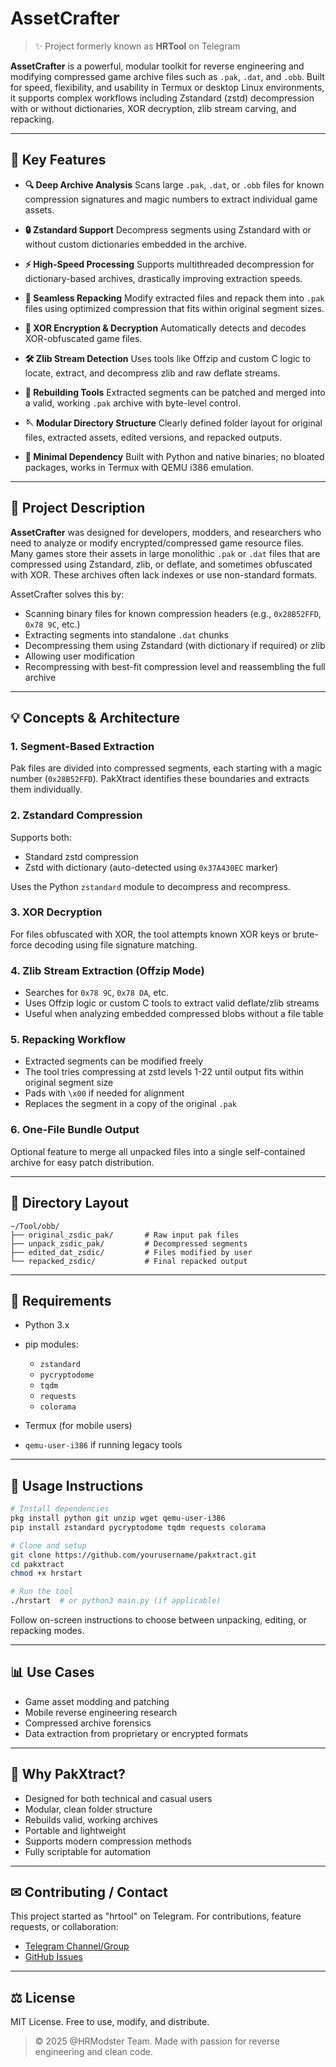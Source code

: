 # AssetCrafter

> ✨ Project formerly known as **HRTool** on Telegram

**AssetCrafter** is a powerful, modular toolkit for reverse engineering and modifying compressed game archive files such as `.pak`, `.dat`, and `.obb`. Built for speed, flexibility, and usability in Termux or desktop Linux environments, it supports complex workflows including Zstandard (zstd) decompression with or without dictionaries, XOR decryption, zlib stream carving, and repacking.

---

## 🚀 Key Features

* **🔍 Deep Archive Analysis**
  Scans large `.pak`, `.dat`, or `.obb` files for known compression signatures and magic numbers to extract individual game assets.

* **🔒 Zstandard Support**
  Decompress segments using Zstandard with or without custom dictionaries embedded in the archive.

* **⚡ High-Speed Processing**
  Supports multithreaded decompression for dictionary-based archives, drastically improving extraction speeds.

* **🔄 Seamless Repacking**
  Modify extracted files and repack them into `.pak` files using optimized compression that fits within original segment sizes.

* **🤍 XOR Encryption & Decryption**
  Automatically detects and decodes XOR-obfuscated game files.

* **🛠️ Zlib Stream Detection**
  Uses tools like Offzip and custom C logic to locate, extract, and decompress zlib and raw deflate streams.

* **🔧 Rebuilding Tools**
  Extracted segments can be patched and merged into a valid, working `.pak` archive with byte-level control.

* **🪡 Modular Directory Structure**
  Clearly defined folder layout for original files, extracted assets, edited versions, and repacked outputs.

* **🔢 Minimal Dependency**
  Built with Python and native binaries; no bloated packages, works in Termux with QEMU i386 emulation.

---

## 📂 Project Description

**AssetCrafter** was designed for developers, modders, and researchers who need to analyze or modify encrypted/compressed game resource files. Many games store their assets in large monolithic `.pak` or `.dat` files that are compressed using Zstandard, zlib, or deflate, and sometimes obfuscated with XOR. These archives often lack indexes or use non-standard formats.

AssetCrafter solves this by:

* Scanning binary files for known compression headers (e.g., `0x28B52FFD`, `0x78 9C`, etc.)
* Extracting segments into standalone `.dat` chunks
* Decompressing them using Zstandard (with dictionary if required) or zlib
* Allowing user modification
* Recompressing with best-fit compression level and reassembling the full archive

---

## 💡 Concepts & Architecture

### 1. Segment-Based Extraction

Pak files are divided into compressed segments, each starting with a magic number (`0x28B52FFD`). PakXtract identifies these boundaries and extracts them individually.

### 2. Zstandard Compression

Supports both:

* Standard zstd compression
* Zstd with dictionary (auto-detected using `0x37A430EC` marker)

Uses the Python `zstandard` module to decompress and recompress.

### 3. XOR Decryption

For files obfuscated with XOR, the tool attempts known XOR keys or brute-force decoding using file signature matching.

### 4. Zlib Stream Extraction (Offzip Mode)

* Searches for `0x78 9C`, `0x78 DA`, etc.
* Uses Offzip logic or custom C tools to extract valid deflate/zlib streams
* Useful when analyzing embedded compressed blobs without a file table

### 5. Repacking Workflow

* Extracted segments can be modified freely
* The tool tries compressing at zstd levels 1-22 until output fits within original segment size
* Pads with `\x00` if needed for alignment
* Replaces the segment in a copy of the original `.pak`

### 6. One-File Bundle Output

Optional feature to merge all unpacked files into a single self-contained archive for easy patch distribution.

---

## 🏢 Directory Layout

```
~/Tool/obb/
├── original_zsdic_pak/       # Raw input pak files
├── unpack_zsdic_pak/         # Decompressed segments
├── edited_dat_zsdic/         # Files modified by user
└── repacked_zsdic/           # Final repacked output
```

---

## 🚧 Requirements

* Python 3.x
* pip modules:

  * `zstandard`
  * `pycryptodome`
  * `tqdm`
  * `requests`
  * `colorama`
* Termux (for mobile users)
* `qemu-user-i386` if running legacy tools

---

## 📖 Usage Instructions

```bash
# Install dependencies
pkg install python git unzip wget qemu-user-i386
pip install zstandard pycryptodome tqdm requests colorama

# Clone and setup
git clone https://github.com/yourusername/pakxtract.git
cd pakxtract
chmod +x hrstart

# Run the tool
./hrstart  # or python3 main.py (if applicable)
```

Follow on-screen instructions to choose between unpacking, editing, or repacking modes.

---

## 📊 Use Cases

* Game asset modding and patching
* Mobile reverse engineering research
* Compressed archive forensics
* Data extraction from proprietary or encrypted formats

---

## 🌟 Why PakXtract?

* Designed for both technical and casual users
* Modular, clean folder structure
* Rebuilds valid, working archives
* Portable and lightweight
* Supports modern compression methods
* Fully scriptable for automation

---

## ✉ Contributing / Contact

This project started as "hrtool" on Telegram. For contributions, feature requests, or collaboration:

* [Telegram Channel/Group](https://t.me/hrtool)
* [GitHub Issues](https://github.com/yourusername/pakxtract/issues)

---

## ⚖️ License

MIT License. Free to use, modify, and distribute.

> © 2025 @HRModster Team. Made with passion for reverse engineering and clean code.
